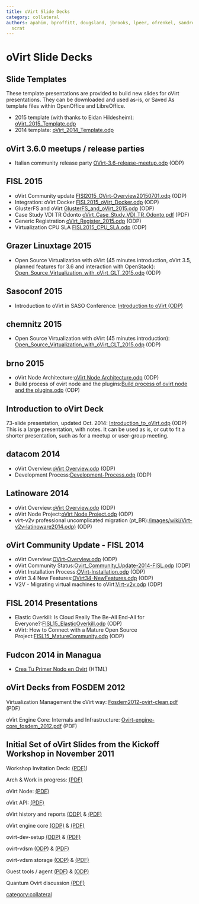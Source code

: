 ```yaml
---
title: oVirt Slide Decks
category: collateral
authors: apahim, bproffitt, dougsland, jbrooks, lpeer, ofrenkel, sandrobonazzola,
  scrat
---
```


# oVirt Slide Decks

## Slide Templates

These template presentations are provided to build new slides for oVirt presentations. They can be downloaded and used as-is, or Saved As template files within OpenOffice and LibreOffice.

*   2015 template (with thanks to Eidan Hildesheim): [oVirt_2015_Template.odp](http://resources.ovirt.org/old-site-files/wiki/OVirt_2015_Template.odp)
*   2014 template: [oVirt_2014_Template.odp](http://resources.ovirt.org/old-site-files/wiki/OVirt_2014_Template.odp)

## oVirt 3.6.0 meetups / release parties

*   Italian community release party [OVirt-3.6-release-meetup.odp](http://resources.ovirt.org/old-site-files/wiki/OVirt-3.6-release-meetup.odp) (ODP)

## FISL 2015

*   oVirt Community update [FISl2015_OVirt-Overview20150701.odp](http://resources.ovirt.org/old-site-files/wiki/FISl2015_OVirt-Overview20150701.odp) (ODP)
*   Integration: oVirt Docker [FISL2015_oVirt_Docker.odp](http://resources.ovirt.org/old-site-files/wiki/FISL2015_oVirt_Docker.odp) (ODP)
*   GlusterFS and oVirt [GlusterFS_and_oVirt_2015.odp](http://resources.ovirt.org/old-site-files/wiki/GlusterFS_and_oVirt_2015.odp) (ODP)
*   Case Study VDI TR Odonto [oVirt_Case_Study_VDI_TR_Odonto.pdf](http://resources.ovirt.org/old-site-files/wiki/OVirt_CaseStudy_FISL16_VDI.pdf) (PDF)
*   Generic Registration [oVirt_Register_2015.odp](http://resources.ovirt.org/old-site-files/wiki/OVirt_Register_2015.odp) (ODP)
*   Virtualization CPU SLA [FISL2015_CPU_SLA.odp](http://resources.ovirt.org/old-site-files/wiki/FISL2015_CPU_SLA.odp) (ODP)

## Grazer Linuxtage 2015

*   Open Source Virtualization with oVirt (45 minutes introduction, oVirt 3.5, planned features for 3.6 and interaction with OpenStack): [Open_Source_Virtualization_with_oVirt_GLT_2015.odp](http://resources.ovirt.org/old-site-files/wiki/Open_Source_Virtualization_with_oVirt_GLT_2015.odp) (ODP)

## Sasoconf 2015

*   Introduction to oVirt in SASO Conference: [Introduction to oVirt (ODP)](https://villadalmine.fedorapeople.org/Presentaciones/Sasoconf2015/Introduction_to_oVirt-Sasoconf2015.odp)

## chemnitz 2015

*   Open Source Virtualization with oVirt (45 minutes introduction): [Open_Source_Virtualization_with_oVirt_CLT_2015.odp](http://resources.ovirt.org/old-site-files/wiki/Open_Source_Virtualization_with_oVirt_CLT_2015.odp) (ODP)

## brno 2015

*   oVirt Node Architecture:[oVirt Node Architecture.odp](http://resources.ovirt.org/old-site-files/wiki/Ovirt_Node_Architecture.odp) (ODP)
*   Build process of ovirt node and the plugins:[Build process of ovirt node and the plugins.odp](http://resources.ovirt.org/old-site-files/wiki/Build_process_of_ovirt-node_and_the_plugins.odp) (ODP)

## Introduction to oVirt Deck

73-slide presentation, updated Oct. 2014: [Introduction_to_oVirt.odp](http://resources.ovirt.org/old-site-files/wiki/Introduction_to_oVirt.odp) (ODP)
This is a large presentation, with notes. It can be used as is, or cut to fit a shorter presentation, such as for a meetup or user-group meeting.

## datacom 2014

*   oVirt Overview:[oVirt Overview.odp](http://resources.ovirt.org/old-site-files/wiki/Ovirt-overview-latinoware2014.odp) (ODP)
*   Development Process:[Development-Process.odp](http://resources.ovirt.org/old-site-files/wiki/Development-Process.odp) (ODP)

## Latinoware 2014

*   oVirt Overview:[oVirt Overview.odp](http://resources.ovirt.org/old-site-files/wiki/Ovirt-overview-latinoware2014.odp) (ODP)
*   oVirt Node Project:[oVirt Node Project.odp](http://resources.ovirt.org/old-site-files/wiki/Ovirt-node-latinoware2014.odp) (ODP)
*   virt-v2v professional uncomplicated migration (pt_BR):[/images/wiki/Virt-v2v-latinoware2014.odp)](http://resources.ovirt.org/old-site-files/wiki/Virt-v2v-latinoware2014.odp) (ODP)

## oVirt Community Update - FISL 2014

*   oVirt Overview:[OVirt-Overview.odp](http://resources.ovirt.org/old-site-files/wiki/OVirt-Overview.odp) (ODP)
*   oVirt Community Status:[Ovirt_Community_Update-2014-FISL.odp](http://resources.ovirt.org/old-site-files/wiki/Ovirt_Community_Update-2014-FISL.odp) (ODP)
*   oVirt Installation Process:[OVirt-Installation.odp](http://resources.ovirt.org/old-site-files/wiki/OVirt-Installation.odp) (ODP)
*   oVirt 3.4 New Features:[OVirt34-NewFeatures.odp](http://resources.ovirt.org/old-site-files/wiki/OVirt34-NewFeatures.odp) (ODP)
*   V2V - Migrating virtual machines to oVirt:[Virt-v2v.odp](http://resources.ovirt.org/old-site-files/wiki/Virt-v2v.odp) (ODP)

## FISL 2014 Presentations

*   Elastic Overkill: Is Cloud Really The Be-All End-All for Everyone?:[FISL15_ElasticOverkill.odp](http://resources.ovirt.org/old-site-files/wiki/FISL15_ElasticOverkill.odp) (ODP)
*   oVirt: How to Connect with a Mature Open Source Project:[FISL15_MatureCommunity.odp](http://resources.ovirt.org/old-site-files/wiki/FISL15_MatureCommunity.odp) (ODP)

## Fudcon 2014 in Managua

*   [Crea Tu Primer Nodo en Ovirt](https://villadalmine.fedorapeople.org/Presentaciones/Fudcon2014Managua/) (HTML)

## oVirt Decks from FOSDEM 2012

Virtualization Management the oVirt way: [Fosdem2012-ovirt-clean.pdf](http://resources.ovirt.org/old-site-files/wiki/Fosdem2012-ovirt-clean.pdf) (PDF)

oVirt Engine Core: Internals and Infrastructure: [Ovirt-engine-core_fosdem_2012.pdf](http://resources.ovirt.org/old-site-files/wiki/Ovirt-engine-core_fosdem_2012.pdf) (PDF)

## Initial Set of oVirt Slides from the Kickoff Workshop in November 2011

Workshop Invitation Deck: [(PDF)](http://resources.ovirt.org/old-site-files/wp/Ovirt-WorkShop-Invitation.pdf))

Arch & Work in progress: [(PDF)](http://resources.ovirt.org/old-site-files/wiki/Ovirt-arch-iheim.pdf)

oVirt Node: [(PDF)](http://resources.ovirt.org/old-site-files/wp/ovirt-node.pdf)

oVirt API: [(PDF)](http://resources.ovirt.org/old-site-files/wiki/OVirt-API-CLI-SDK-20111102.pdf)

oVirt history and reports [(ODP)](http://resources.ovirt.org/old-site-files/wp/oVirt_history_and_reports.odp) & [(PDF)](http://resources.ovirt.org/old-site-files/wp/oVirt_history_and_reports.pdf)

oVirt engine core [(ODP)](http://resources.ovirt.org/old-site-files/wiki/Ovirt-engine-core-20111102.odp) & [(PDF)](http://resources.ovirt.org/old-site-files/wiki/Ovirt-engine-core-20111102.pdf)

ovirt-dev-setup [(ODP)](http://resources.ovirt.org/old-site-files/wp/ovirt-dev-setup.odp) & [(PDF)](http://resources.ovirt.org/old-site-files/wp/ovirt-dev-setup.pdf)

ovirt-vdsm [(ODP)](http://resources.ovirt.org/old-site-files/wp/ovirt-vdsm.odp) & [(PDF)](http://resources.ovirt.org/old-site-files/wp/ovirt-vdsm.pdf)

ovirt-vdsm storage [(ODP)](http://resources.ovirt.org/old-site-files/wp/ovirt-vdsm-storage.odp) & [(PDF)](http://resources.ovirt.org/old-site-files/wp/ovirt-vdsm-storage.pdf)

Guest tools / agent [(PDF)](http://resources.ovirt.org/old-site-files/wiki/Ovirt-guest-agent.pdf) & [(ODP)](http://resources.ovirt.org/old-site-files/wiki/Ovirt-guest-agent.odp)

Quantum Ovirt discussion [(PDF)](http://resources.ovirt.org/old-site-files/wp/Quantum_Ovirt_discussion.pdf)

<category:collateral>

